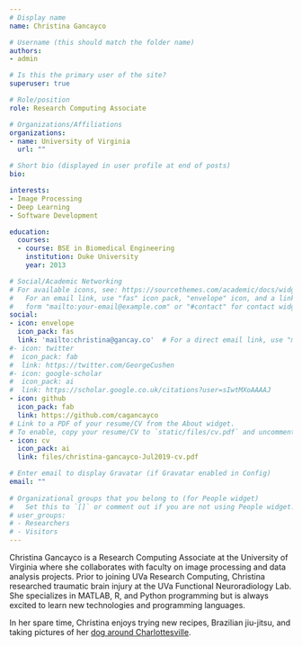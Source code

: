 ```yaml
---
# Display name
name: Christina Gancayco

# Username (this should match the folder name)
authors:
- admin

# Is this the primary user of the site?
superuser: true

# Role/position
role: Research Computing Associate

# Organizations/Affiliations
organizations:
- name: University of Virginia
  url: ""

# Short bio (displayed in user profile at end of posts)
bio: 

interests:
- Image Processing
- Deep Learning
- Software Development

education:
  courses:
  - course: BSE in Biomedical Engineering
    institution: Duke University
    year: 2013

# Social/Academic Networking
# For available icons, see: https://sourcethemes.com/academic/docs/widgets/#icons
#   For an email link, use "fas" icon pack, "envelope" icon, and a link in the
#   form "mailto:your-email@example.com" or "#contact" for contact widget.
social:
- icon: envelope
  icon_pack: fas
  link: 'mailto:christina@gancay.co'  # For a direct email link, use "mailto:test@example.org".
#- icon: twitter
#  icon_pack: fab
#  link: https://twitter.com/GeorgeCushen
#- icon: google-scholar
#  icon_pack: ai
#  link: https://scholar.google.co.uk/citations?user=sIwtMXoAAAAJ
- icon: github
  icon_pack: fab
  link: https://github.com/cagancayco
# Link to a PDF of your resume/CV from the About widget.
# To enable, copy your resume/CV to `static/files/cv.pdf` and uncomment the lines below.  
- icon: cv
  icon_pack: ai
  link: files/christina-gancayco-Jul2019-cv.pdf

# Enter email to display Gravatar (if Gravatar enabled in Config)
email: ""
  
# Organizational groups that you belong to (for People widget)
#   Set this to `[]` or comment out if you are not using People widget.  
# user_groups:
# - Researchers
# - Visitors
---
```


Christina Gancayco is a Research Computing Associate at the University of Virginia where she collaborates with faculty on image processing and data analysis projects. Prior to joining UVa Research Computing, Christina researched traumatic brain injury at the UVa Functional Neuroradiology Lab. She specializes in MATLAB, R, and Python programming but is always excited to learn new technologies and programming languages.

In her spare time, Christina enjoys trying new recipes, Brazilian jiu-jitsu, and taking pictures of her [dog around Charlottesville](https://instagram.com/cvillemopsy).
